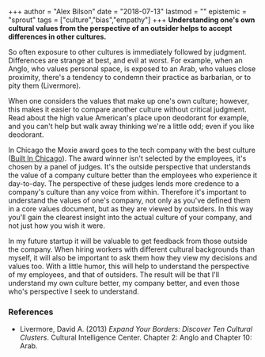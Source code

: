 +++
author = "Alex Bilson"
date = "2018-07-13"
lastmod = ""
epistemic = "sprout"
tags = ["culture","bias","empathy"]
+++
**Understanding one's own cultural values from the perspective of an outsider helps to accept differences in other cultures.**

So often exposure to other cultures is immediately followed by judgment.  Differences are strange at best, and evil at worst.  For example, when an Anglo, who values personal space, is exposed to an Arab, who values close proximity, there's a tendency to condemn their practice as barbarian, or to pity them (Livermore).

When one considers the values that make up one's own culture; however, this makes it easier to compare another culture without critical judgment.  Read about the high value American's place upon deodorant for example, and you can't help but walk away thinking we're a little odd; even if you like deodorant.

In Chicago the Moxie award goes to the tech company with the best culture ([Built In Chicago](http://www.builtinchicago.org/2016/05/16/2016-moxie-awards-best-company-culture)).  The award winner isn't selected by the employees, it's chosen by a panel of judges.  It's the outside perspective that understands the value of a company culture better than the employees who experience it day-to-day.  The perspective of these judges lends more credence to a company's culture than any voice from within.  Therefore it's important to understand the values of one's company, not only as you've defined them in a core values document, but as they are viewed by outsiders.  In this way you'll gain the clearest insight into the actual culture of your company, and not just how you wish it were.

In my future startup it will be valuable to get feedback from those outside the company.  When hiring workers with different cultural backgrounds than myself, it will also be important to ask them how they view my decisions and values too.  With a little humor, this will help to understand the perspective of my employees, and that of outsiders.  The result will be that I'll understand my own culture better, my company better, and even those who's perspective I seek to understand.

### References

- Livermore, David A. (2013) _Expand Your Borders: Discover Ten Cultural Clusters_. Cultural Intelligence Center. Chapter 2: Anglo and Chapter 10: Arab.
